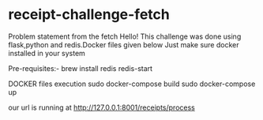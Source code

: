 # receipt-challenge-fetch
Problem statement from the fetch 
Hello!
This challenge was done using flask,python and redis.Docker files given below
Just make sure docker installed in your system

Pre-requisites:- 
brew install redis
redis-start

DOCKER files execution
sudo docker-compose build
sudo docker-compose up

our url is running at 
http://127.0.0.1:8001/receipts/process
